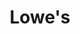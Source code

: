 ---
title: "Lowe's"
url: /fayetteville/lowes-west-martin-luther-king-junior-boulevard/
shop: doityourself
---